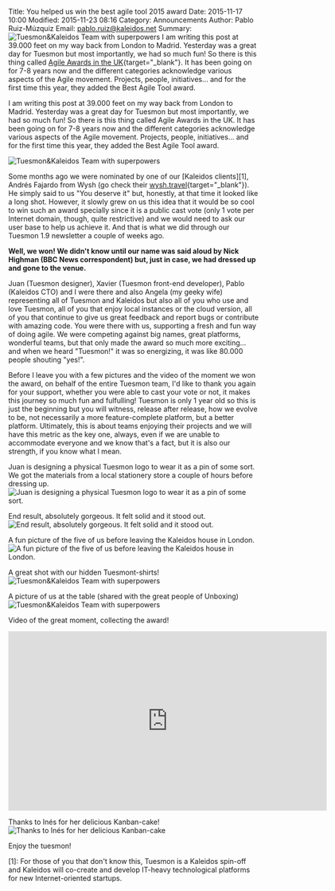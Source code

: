 Title: You helped us win the best agile tool 2015 award
Date: 2015-11-17 10:00
Modified: 2015-11-23 08:16
Category: Announcements
Author: Pablo Ruiz-Múzquiz
Email: pablo.ruiz@kaleidos.net
Summary: ![Tuesmon&Kaleidos Team with superpowers]({filename}/images/2015-11-17_agile_awards/01.jpg) I am writing this post at 39.000 feet on my way back from London to Madrid. Yesterday was a great day for Tuesmon but most importantly, we had so much fun! So there is this thing called [Agile Awards in the UK](https://www.theagileportal.com/awards/nominations){target="_blank"}. It has been going on for 7-8 years now and the different categories acknowledge various aspects of the Agile movement. Projects, people, initiatives... and for the first time this year, they added the Best Agile Tool award.

I am writing this post at 39.000 feet on my way back from London to Madrid. Yesterday was a great day for Tuesmon but most importantly, we had so much fun! So there is this thing called Agile Awards in the UK. It has been going on for 7-8 years now and the different categories acknowledge various aspects of the Agile movement. Projects, people, initiatives... and for the first time this year, they added the Best Agile Tool award.

![Tuesmon&Kaleidos Team with superpowers]({filename}/images/2015-11-17_agile_awards/01.jpg)

Some months ago we were nominated by one of our [Kaleidos clients][1], Andrés Fajardo from Wysh (go check their [wysh.travel](https://wysh.travel/){target="_blank"}). He simply said to us "You deserve it" but, honestly, at that time it looked like a long shot. However, it slowly grew on us this idea that it would be so cool to win such an award specially since it is a public cast vote (only 1 vote per Internet domain, though, quite restrictive) and we would need to ask our user base to help us achieve it. And that is what we did through our Tuesmon 1.9 newsletter a couple of weeks ago.

**Well, we won! We didn't know until our name was said aloud by Nick Highman (BBC News correspondent) but, just in case, we had dressed up and gone to the venue.**

Juan (Tuesmon designer), Xavier (Tuesmon front-end developer), Pablo (Kaleidos CTO) and I were there and also Angela (my geeky wife) representing all of Tuesmon and Kaleidos but also all of you who use and love Tuesmon, all of you that enjoy local instances or the cloud version, all of you that continue to give us great feedback and report bugs or contribute with amazing code. You were there with us, supporting a fresh and fun way of doing agile. We were competing against big names, great platforms, wonderful teams, but that only made the award so much more exciting... and when we heard "Tuesmon!" it was so energizing, it was like 80.000 people shouting "yes!".

Before I leave you with a few pictures and the video of the moment we won the award, on behalf of the entire Tuesmon team, I'd like to thank you again for your support, whether you were able to cast your vote or not, it makes this journey so much fun and fulfulling! Tuesmon is only 1 year old so this is just the beginning but you will witness, release after release, how we evolve to be, not necessarily a more feature-complete platform, but a better platform. Ultimately, this is about teams enjoying their projects and we will have this metric as the key one, always, even if we are unable to accommodate everyone and we know that's a fact, but it is also our strength, if you know what I mean.

Juan is designing a physical Tuesmon logo to wear it as a pin of some sort. We got the materials from a local stationery store a couple of hours before dressing up.
![Juan is designing a physical Tuesmon logo to wear it as a pin of some sort.]({filename}/images/2015-11-17_agile_awards/02.jpg)

End result, absolutely gorgeous. It felt solid and it stood out.
![End result, absolutely gorgeous. It felt solid and it stood out.]({filename}/images/2015-11-17_agile_awards/03.jpg)

A fun picture of the five of us before leaving the Kaleidos house in London.
![A fun picture of the five of us before leaving the Kaleidos house in London.]({filename}/images/2015-11-17_agile_awards/04.jpg)

A great shot with our hidden Tuesmont-shirts!
![Tuesmon&Kaleidos Team with superpowers]({filename}/images/2015-11-17_agile_awards/01.jpg)

A picture of us at the table (shared with the great people of Unboxing)
![Tuesmon&Kaleidos Team with superpowers]({filename}/images/2015-11-17_agile_awards/05.jpg)

Video of the great moment, collecting the award!
<iframe width="640" height="360" src="https://www.youtube.com/embed/a9ZJU08NAGA" frameborder="0" allowfullscreen></iframe>

Thanks to Inés for her delicious Kanban-cake!
![Thanks to Inés for her delicious Kanban-cake]({filename}/images/2015-11-17_agile_awards/06.jpg)

Enjoy the tuesmon!

[1]: For those of you that don't know this, Tuesmon is a Kaleidos spin-off and Kaleidos will co-create and develop IT-heavy technological platforms for new Internet-oriented startups.
